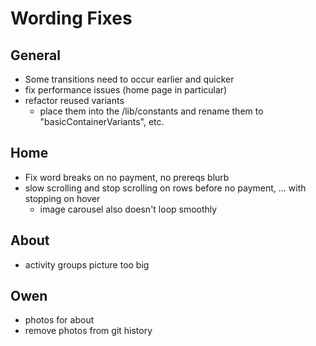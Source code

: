 # Wording Fixes

## General

-   Some transitions need to occur earlier and quicker
-   fix performance issues (home page in particular)
-   refactor reused variants
    -   place them into the /lib/constants and rename them to "basicContainerVariants", etc.

## Home

-   Fix word breaks on no payment, no prereqs blurb
-   slow scrolling and stop scrolling on rows before no payment, ... with stopping on hover
    -   image carousel also doesn't loop smoothly

## About

-   activity groups picture too big

## Owen

-   photos for about
-   remove photos from git history
